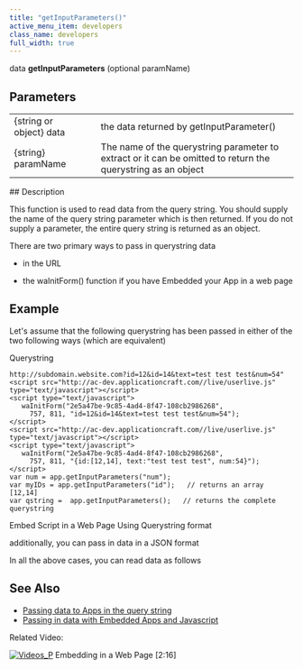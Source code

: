 ```yaml
---
title: "getInputParameters()"
active_menu_item: developers
class_name: developers
full_width: true
---
```



data **getInputParameters** (optional paramName)

## Parameters

<table>
<tr>
<td width="167">
{string or object} data

</td>
<td width="15">
</td>
<td width="698">
the data returned by getInputParameter()

</td>
</tr>
<tr>
<td width="167">
{string} paramName

</td>
<td width="15">
</td>
<td width="698">
The name of the querystring parameter to extract or it can be omitted to return the querystring as an object

</td>
</tr>
</table>
## Description

This function is used to read data from the query string. You should supply the name of the query string parameter which is then returned. If you do not supply a parameter, the entire query string is returned as an object.

There are two primary ways to pass in querystring data

 - in the URL

 - the waInitForm() function if you have Embedded your App in a web page

## Example

Let's assume that the following querystring has been passed in either of the two following ways (which are equivalent)

Querystring

    http://subdomain.website.com?id=12&id=14&text=test test test&num=54"
    <script src="http://ac-dev.applicationcraft.com//live/userlive.js" type="text/javascript"></script>
    <script type="text/javascript">
       waInitForm("2e5a47be-9c85-4ad4-8f47-108cb2986268", 
         757, 811, "id=12&id=14&text=test test test&num=54");
    </script>
    <script src="http://ac-dev.applicationcraft.com//live/userlive.js" type="text/javascript"></script>
    <script type="text/javascript">
       waInitForm("2e5a47be-9c85-4ad4-8f47-108cb2986268", 
         757, 811, "{id:[12,14], text:"test test test", num:54}");
    </script>
    var num = app.getInputParameters("num");
    var myIDs = app.getInputParameters("id");   // returns an array [12,14] 
    var qstring =  app.getInputParameters();   // returns the complete querystring
   

Embed Script in a Web Page Using Querystring format

additionally, you can pass in data in a JSON format

In all the above cases, you can read data as follows

## See Also

 - [Passing data to Apps in the query string](/developers/user-guide/product-guide/advanced-features/passing-parameters-into-apps/passing-data-to-apps-in-the-qu)
 - [Passing in data with Embedded Apps and Javascript](/developers/user-guide/product-guide/advanced-features/passing-parameters-into-apps/passing-in-data-with-embedded)

Related Video:

[![Videos\_P](/img/docs/videos_p.png)](http://www.youtube.com/v/Riyw8suv0hc?autoplay=1&hd=1&fs=1&showsearch=0&rel=0&) Embedding in a Web Page [2:16]

